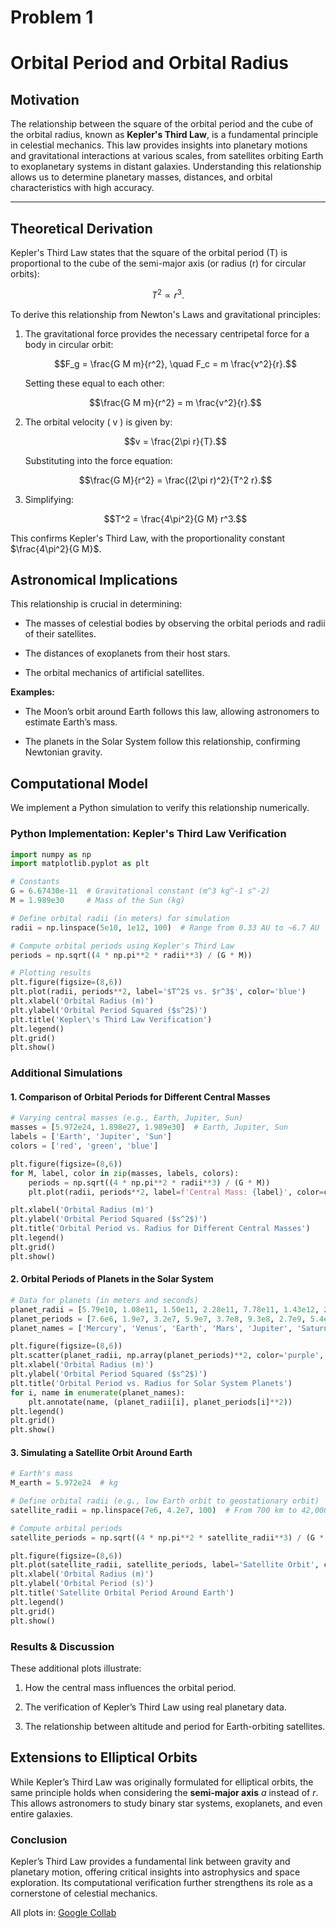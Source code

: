 # Problem 1
# Orbital Period and Orbital Radius

## Motivation
The relationship between the square of the orbital period and the cube of the orbital radius, known as **Kepler's Third Law**, is a fundamental principle in celestial mechanics. This law provides insights into planetary motions and gravitational interactions at various scales, from satellites orbiting Earth to exoplanetary systems in distant galaxies. Understanding this relationship allows us to determine planetary masses, distances, and orbital characteristics with high accuracy.

---

## Theoretical Derivation
Kepler's Third Law states that the square of the orbital period \(T\) is proportional to the cube of the semi-major axis (or radius \(r\) for circular orbits):

$$T^2 \propto r^3.$$

To derive this relationship from Newton's Laws and gravitational principles:

1. The gravitational force provides the necessary centripetal force for a body in circular orbit:

   $$F_g = \frac{G M m}{r^2}, \quad F_c = m \frac{v^2}{r}.$$

   Setting these equal to each other:

   $$\frac{G M m}{r^2} = m \frac{v^2}{r}.$$

2. The orbital velocity \( v \) is given by:

   $$v = \frac{2\pi r}{T}.$$

   Substituting into the force equation:

   $$\frac{G M}{r^2} = \frac{(2\pi r)^2}{T^2 r}.$$

3. Simplifying:

   $$T^2 = \frac{4\pi^2}{G M} r^3.$$

This confirms Kepler's Third Law, with the proportionality constant $\frac{4\pi^2}{G M}$.

## Astronomical Implications
This relationship is crucial in determining:

- The masses of celestial bodies by observing the orbital periods and radii of their satellites.

- The distances of exoplanets from their host stars.

- The orbital mechanics of artificial satellites.

**Examples:**

- The Moon’s orbit around Earth follows this law, allowing astronomers to estimate Earth’s mass.

- The planets in the Solar System follow this relationship, confirming Newtonian gravity.

## Computational Model

We implement a Python simulation to verify this relationship numerically.

### **Python Implementation: Kepler's Third Law Verification**

```python
import numpy as np
import matplotlib.pyplot as plt

# Constants
G = 6.67430e-11  # Gravitational constant (m^3 kg^-1 s^-2)
M = 1.989e30     # Mass of the Sun (kg)

# Define orbital radii (in meters) for simulation
radii = np.linspace(5e10, 1e12, 100)  # Range from 0.33 AU to ~6.7 AU

# Compute orbital periods using Kepler's Third Law
periods = np.sqrt((4 * np.pi**2 * radii**3) / (G * M))

# Plotting results
plt.figure(figsize=(8,6))
plt.plot(radii, periods**2, label='$T^2$ vs. $r^3$', color='blue')
plt.xlabel('Orbital Radius (m)')
plt.ylabel('Orbital Period Squared ($s^2$)')
plt.title('Kepler\'s Third Law Verification')
plt.legend()
plt.grid()
plt.show()
```

### **Additional Simulations**

#### **1. Comparison of Orbital Periods for Different Central Masses**
```python
# Varying central masses (e.g., Earth, Jupiter, Sun)
masses = [5.972e24, 1.898e27, 1.989e30]  # Earth, Jupiter, Sun
labels = ['Earth', 'Jupiter', 'Sun']
colors = ['red', 'green', 'blue']

plt.figure(figsize=(8,6))
for M, label, color in zip(masses, labels, colors):
    periods = np.sqrt((4 * np.pi**2 * radii**3) / (G * M))
    plt.plot(radii, periods**2, label=f'Central Mass: {label}', color=color)

plt.xlabel('Orbital Radius (m)')
plt.ylabel('Orbital Period Squared ($s^2$)')
plt.title('Orbital Period vs. Radius for Different Central Masses')
plt.legend()
plt.grid()
plt.show()
```

#### **2. Orbital Periods of Planets in the Solar System**
```python
# Data for planets (in meters and seconds)
planet_radii = [5.79e10, 1.08e11, 1.50e11, 2.28e11, 7.78e11, 1.43e12, 2.87e12, 4.50e12]
planet_periods = [7.6e6, 1.9e7, 3.2e7, 5.9e7, 3.7e8, 9.3e8, 2.7e9, 5.4e9]  # Approximate orbital periods
planet_names = ['Mercury', 'Venus', 'Earth', 'Mars', 'Jupiter', 'Saturn', 'Uranus', 'Neptune']

plt.figure(figsize=(8,6))
plt.scatter(planet_radii, np.array(planet_periods)**2, color='purple', label='Planets')
plt.xlabel('Orbital Radius (m)')
plt.ylabel('Orbital Period Squared ($s^2$)')
plt.title('Orbital Period vs. Radius for Solar System Planets')
for i, name in enumerate(planet_names):
    plt.annotate(name, (planet_radii[i], planet_periods[i]**2))
plt.legend()
plt.grid()
plt.show()
```

#### **3. Simulating a Satellite Orbit Around Earth**
```python
# Earth's mass
M_earth = 5.972e24  # kg

# Define orbital radii (e.g., low Earth orbit to geostationary orbit)
satellite_radii = np.linspace(7e6, 4.2e7, 100)  # From 700 km to 42,000 km altitude

# Compute orbital periods
satellite_periods = np.sqrt((4 * np.pi**2 * satellite_radii**3) / (G * M_earth))

plt.figure(figsize=(8,6))
plt.plot(satellite_radii, satellite_periods, label='Satellite Orbit', color='orange')
plt.xlabel('Orbital Radius (m)')
plt.ylabel('Orbital Period (s)')
plt.title('Satellite Orbital Period Around Earth')
plt.legend()
plt.grid()
plt.show()
```

### **Results & Discussion**

These additional plots illustrate:

1. How the central mass influences the orbital period.

2. The verification of Kepler’s Third Law using real planetary data.

3. The relationship between altitude and period for Earth-orbiting satellites.

## Extensions to Elliptical Orbits
While Kepler’s Third Law was originally formulated for elliptical orbits, the same principle holds when considering the **semi-major axis** $a$ instead of $r$. This allows astronomers to study binary star systems, exoplanets, and even entire galaxies.

### **Conclusion**
Kepler’s Third Law provides a fundamental link between gravity and planetary motion, offering critical insights into astrophysics and space exploration. Its computational verification further strengthens its role as a cornerstone of celestial mechanics.

All plots in: [Google Collab](https://colab.research.google.com/drive/1qLvtIVOvNFZVebJs_L2Bp4DgAH0eoSg_?usp=sharing)
